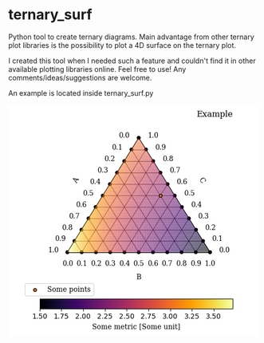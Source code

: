 # ternary_surf
Python tool to create ternary diagrams. Main advantage from other ternary plot libraries is the possibility to plot a 4D surface on the ternary plot.

I created this tool when I needed such a feature and couldn't find it in other available plotting libraries online. Feel free to use! Any comments/ideas/suggestions are welcome.

An example is located inside ternary_surf.py

![Example](/ternary_surf_example.png)
